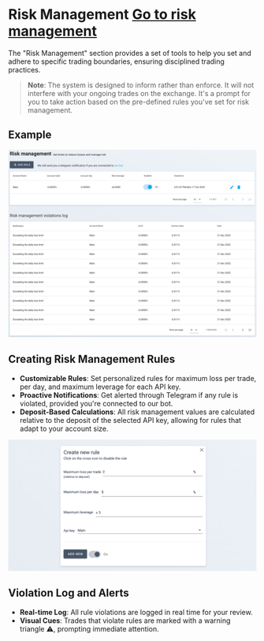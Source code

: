 # Risk Management <a target="_blank" href="https://tradermake.money/app2/account/risk-management" class="btn btn-header">Go to risk management</a>

The "Risk Management" section provides a set of tools to help you set and adhere
to specific trading boundaries, ensuring disciplined trading practices.

> **Note**: The system is designed to inform rather than enforce. It will not
> interfere with your ongoing trades on the exchange. It's a prompt for you to
> take action based on the pre-defined rules you've set for risk management.

## Example

<picture> <source srcset="_media/risk-management/rm-dark.png"
    media="(prefers-color-scheme: dark)"> <img
        src="_media/risk-management/rm.png"> </picture>

## Creating Risk Management Rules

- **Customizable Rules**: Set personalized rules for maximum loss per trade, per
  day, and maximum leverage for each API key.
- **Proactive Notifications**: Get alerted through Telegram if any rule is
  violated, provided you're connected to our bot.
- **Deposit-Based Calculations**: All risk management values are calculated
  relative to the deposit of the selected API key, allowing for rules that adapt
  to your account size.

<picture> <source srcset="_media/risk-management/rm-form-dark.png"
    media="(prefers-color-scheme: dark)"> <img
        src="_media/risk-management/rm-form.png"> </picture>

## Violation Log and Alerts

- **Real-time Log**: All rule violations are logged in real time for your
  review.
- **Visual Cues**: Trades that violate rules are marked with a warning triangle
  ⚠️, prompting immediate attention.
